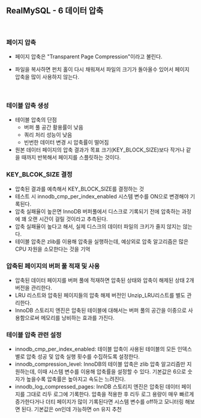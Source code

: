 ## RealMySQL - 6 데이터 압축

<br>

### 페이지 압축

- 페이지 압축은 "Transparent Page Compression"이라고 불린다.

- 파일을 복사하면 펀치 홀이 다시 채워져서 파일의 크기가 돌아올수 있어서 페이지 압축을 많이 사용하지 않는다.

<br>

### 테이블 압축 생성

- 테이블 압축의 단점
  - 버퍼 풀 공간 활용률이 낮음
  - 쿼리 처리 성능이 낮음
  - 빈번한 데이터 변경 시 압축률이 떨어짐
- 원본 데이터 페이지의 압축 결과가 목표 크기(KEY_BLOCK_SIZE)보다 작거나 같을 때까지 반복해서 페이지를 스플릿하는 것이다.

### KEY_BLCOK_SIZE 결정

- 압축된 결과를 예측해서 KEY_BLOCK_SIZE를 결정하는 것
- 테스트 시 innodb_cmp_per_index_enabled 시스템 변수를 ON으로 변경해야 기록된다.
- 압축 실패율이 높은면 InnoDB 버퍼풀에서 디스크로 기록되기 전에 압축하는 과정에 꽤 오랜 시간이 걸릴 것이라고 추측된다.
- 압축 실패율이 높다고 해서, 실제 디스크의 데이터 파일의 크키가 줄지 않지는 않는다.
- 테이블 압축은 zlib를 이용해 압축을 실행하는데, 예상외로 압축 알고리즘은 많은 CPU 자원을 소모한다는 것을 기억

### 압축된 페이지의 버퍼 풀 적재 및 사용

- 압축된 데이터 페이지를 버퍼 풀에 적재하면 압축된 상태와 압축이 해제된 상태 2개 버전을 관리한다.
- LRU 리스트와 압축된 페이지들의 압축 해제 버전인 Unzip_LRU리스트를 별도 관리한다.
- InnoDB 스토리지 엔진은 압축된 테이블에 대해서는 버퍼 풀의 공간을 이중으로 사용함으로써 메모리를 낭비하는 효과를 가진다.

### 테이블 압축 관련 설정

- innodb_cmp_per_index_enabled: 테이블 압축이 사용된 테이블의 모든 인덱스별로 압축 성공 및 압축 실행 횟수를 수집하도록 설정한다.
- innodb_compression_level: InnoDB의 테이블 압축은 zlib 압축 알고리즘만 지원하는데, 이때 시스템 변수를 이용해 압축률을 설정할 수 있다. 기본값은 6으로 숫자가 높을수록 압축률은 높아지고 속도는 느려진다.
- innodb_log_compressed_pages: InnDB 스토리지 엔진은 압축된 데이터 페이지를 그대로 리두 로그에 기록한다. 압축을 적용한 후 리두 로그 용량이 매우 빠르게 증가한다거나 더티 페이지가 많이 기록된다면 시스템 변수를 off하고 모니터링 해보면 된다. 기본값은 on인데 가능하면 on 유지 추천
